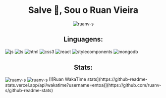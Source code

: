 <h1 align="center">Salve 🖖, Sou o Ruan Vieira</h1><p align="left">
<p align="center"><img align="center" src="https://komarev.com/ghpvc/?username=ruanv-s&label=Profile%20views&color=0e75b6&style=flat" alt="ruanv-s" /></p>

<h2 align="center">Linguagens:</h3>
<div style:"display: inline-block">
  <img align="center" alt="js" src="https://img.shields.io/badge/JavaScript-323330?style=for-the-badge&logo=javascript&logoColor=F7DF1E" >
  <img align="center" alt="ts" src="https://img.shields.io/badge/TypeScript-007ACC?style=for-the-badge&logo=typescript&logoColor=whit" >
  <img align="center" alt="html" src="https://img.shields.io/badge/HTML5-E34F26?style=for-the-badge&logo=html5&logoColor=white" >
  <img align="center" alt="css3" src="https://img.shields.io/badge/CSS3-1572B6?style=for-the-badge&logo=css3&logoColor=white" > 
    <img align="center" alt="react" src="https://img.shields.io/badge/React-20232A?style=for-the-badge&logo=react&logoColor=61DAFB" >
   <img align="center" alt="stylecomponents" src="https://img.shields.io/badge/styled--components-DB7093?style=for-the-badge&logo=styled-components&logoColor=white" >
   <img align="center" alt="mongodb" src="https://img.shields.io/badge/MongoDB-4EA94B?style=for-the-badge&logo=mongodb&logoColor=white" >
</div>
<h2 align="center">Stats:</h3>
<p>
<img align="center" src="https://github-readme-stats.vercel.app/api?username=ruanv-s&show_icons=true&theme=radical" alt="ruanv-s" /> <img align="center" src="https://github-readme-streak-stats.herokuapp.com/?user=ruanv-s&" alt="ruanv-s" />
[![Ruan WakaTime stats](https://github-readme-stats.vercel.app/api/wakatime?username=entoa)](https://github.com/ruanv-s/github-readme-stats)
</p>
